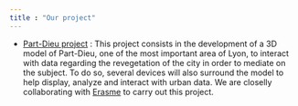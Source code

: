 ```yaml
---
title : "Our project"
---
```



- [Part-Dieu project](Part-Dieu_Project) : This project consists in the development of a 3D model of Part-Dieu, one of the most important area of Lyon, to interact with data regarding the revegetation of the city in order to mediate on the subject. To do so, several devices will also surround the model to help display, analyze and interact with urban data. We are closelly collaborating with [Erasme](https://www.erasme.org/) to carry out this project.
